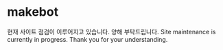 # makebot

현재 사이트 점검이 이루어지고 있습니다. 양해 부탁드립니다.
Site maintenance is currently in progress. Thank you for your understanding.

